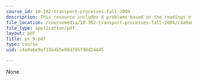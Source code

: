 ```yaml
---
course_id: 10-302-transport-processes-fall-2004
description: This resource includes 4 problems based on the readings of course text.
file_location: /coursemedia/10-302-transport-processes-fall-2004/c4a9a6e9af13b4b5e00df85f90d24445_ps_9.pdf
file_type: application/pdf
layout: pdf
title: ps_9.pdf
type: course
uid: c4a9a6e9af13b4b5e00df85f90d24445

---
```

None